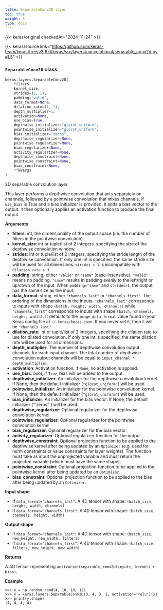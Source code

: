```yaml
---
title: SeparableConv2D layer
toc: true
weight: 5
type: docs
---
```


{{< keras/original checkedAt="2024-11-24" >}}

{{< keras/source link="https://github.com/keras-team/keras/tree/v3.6.0/keras/src/layers/convolutional/separable_conv2d.py#L5" >}}

### `SeparableConv2D` class

```python
keras.layers.SeparableConv2D(
    filters,
    kernel_size,
    strides=(1, 1),
    padding="valid",
    data_format=None,
    dilation_rate=(1, 1),
    depth_multiplier=1,
    activation=None,
    use_bias=True,
    depthwise_initializer="glorot_uniform",
    pointwise_initializer="glorot_uniform",
    bias_initializer="zeros",
    depthwise_regularizer=None,
    pointwise_regularizer=None,
    bias_regularizer=None,
    activity_regularizer=None,
    depthwise_constraint=None,
    pointwise_constraint=None,
    bias_constraint=None,
    **kwargs
)
```

2D separable convolution layer.

This layer performs a depthwise convolution that acts separately on channels, followed by a pointwise convolution that mixes channels. If `use_bias` is True and a bias initializer is provided, it adds a bias vector to the output. It then optionally applies an activation function to produce the final output.

**Arguments**

- **filters**: int, the dimensionality of the output space (i.e. the number of filters in the pointwise convolution).
- **kernel_size**: int or tuple/list of 2 integers, specifying the size of the depthwise convolution window.
- **strides**: int or tuple/list of 2 integers, specifying the stride length of the depthwise convolution. If only one int is specified, the same stride size will be used for all dimensions. `strides > 1` is incompatible with `dilation_rate > 1`.
- **padding**: string, either `"valid"` or `"same"` (case-insensitive). `"valid"` means no padding. `"same"` results in padding evenly to the left/right or up/down of the input. When `padding="same"` and `strides=1`, the output has the same size as the input.
- **data_format**: string, either `"channels_last"` or `"channels_first"`. The ordering of the dimensions in the inputs. `"channels_last"` corresponds to inputs with shape `(batch, height, width, channels)` while `"channels_first"` corresponds to inputs with shape `(batch, channels, height, width)`. It defaults to the `image_data_format` value found in your Keras config file at `~/.keras/keras.json`. If you never set it, then it will be `"channels_last"`.
- **dilation_rate**: int or tuple/list of 2 integers, specifying the dilation rate to use for dilated convolution. If only one int is specified, the same dilation rate will be used for all dimensions.
- **depth_multiplier**: The number of depthwise convolution output channels for each input channel. The total number of depthwise convolution output channels will be equal to `input_channel * depth_multiplier`.
- **activation**: Activation function. If `None`, no activation is applied.
- **use_bias**: bool, if `True`, bias will be added to the output.
- **depthwise_initializer**: An initializer for the depthwise convolution kernel. If None, then the default initializer (`"glorot_uniform"`) will be used.
- **pointwise_initializer**: An initializer for the pointwise convolution kernel. If None, then the default initializer (`"glorot_uniform"`) will be used.
- **bias_initializer**: An initializer for the bias vector. If None, the default initializer ('"zeros"') will be used.
- **depthwise_regularizer**: Optional regularizer for the depthwise convolution kernel.
- **pointwise_regularizer**: Optional regularizer for the pointwise convolution kernel.
- **bias_regularizer**: Optional regularizer for the bias vector.
- **activity_regularizer**: Optional regularizer function for the output.
- **depthwise_constraint**: Optional projection function to be applied to the depthwise kernel after being updated by an `Optimizer` (e.g. used for norm constraints or value constraints for layer weights). The function must take as input the unprojected variable and must return the projected variable (which must have the same shape).
- **pointwise_constraint**: Optional projection function to be applied to the pointwise kernel after being updated by an `Optimizer`.
- **bias_constraint**: Optional projection function to be applied to the bias after being updated by an `Optimizer`.

**Input shape**

- If `data_format="channels_last"`: A 4D tensor with shape: `(batch_size, height, width, channels)`
- If `data_format="channels_first"`: A 4D tensor with shape: `(batch_size, channels, height, width)`

**Output shape**

- If `data_format="channels_last"`: A 4D tensor with shape: `(batch_size, new_height, new_width, filters)`
- If `data_format="channels_first"`: A 4D tensor with shape: `(batch_size, filters, new_height, new_width)`

**Returns**

A 4D tensor representing `activation(separable_conv2d(inputs, kernel) + bias)`.

**Example**

```console
>>> x = np.random.rand(4, 10, 10, 12)
>>> y = keras.layers.SeparableConv2D(3, 4, 3, 2, activation='relu')(x)
>>> print(y.shape)
(4, 4, 4, 4)
```
